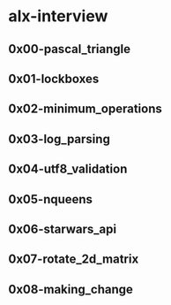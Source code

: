 # alx-interview

## 0x00-pascal_triangle
## 0x01-lockboxes
## 0x02-minimum_operations
## 0x03-log_parsing
## 0x04-utf8_validation
## 0x05-nqueens
## 0x06-starwars_api
## 0x07-rotate_2d_matrix
## 0x08-making_change
